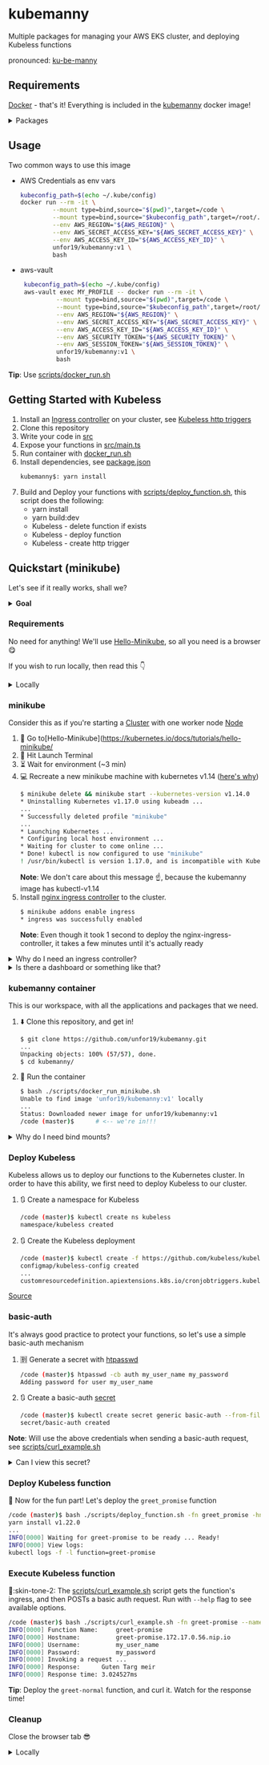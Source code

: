 # kubemanny

Multiple packages for managing your AWS EKS cluster, and deploying Kubeless functions

pronounced: [ku-be-manny](https://translate.google.com/#view=home&op=translate&sl=en&tl=en&text=ku-be-manny)

## Requirements

[Docker](https://docs.docker.com/install/) - that's it! Everything is included in the [kubemanny](https://hub.docker.com/r/unfor19/kubemanny) docker image!

<details><summary>Packages
</summary>
    
<table>
  <tr>
    <th>Package</th>
    <th>Version</th>
  </tr>
  <tr>
    <td>bash</td>
    <td>5.0.11</td>
  </tr>
  <tr>
    <td>git</td>
    <td>2.24.1</td>
  </tr>
  <tr>
    <td>kubeless</td>
    <td>1.0.6-dirty</td>
  </tr>
  <tr>
    <td>NodeJS</td>
    <td>12.16.1</td>
  </tr>
  <tr>
    <td>yarn</td>
    <td>1.22.0</td>
  </tr>
  <tr>
    <td>Python</td>
    <td>3.8.1</td>
  </tr>
  <tr>
    <td>pip</td>
    <td>20.0.2</td>
  </tr>
  <tr>
    <td>kubectl</td>
    <td>1.14.7-eks-1861c5</td>
  </tr>
  <tr>
    <td>eksctl</td>
    <td>GitTag: 0.13.0</td>
  </tr>
  <tr>
    <td>helm</td>
    <td>3.1.1</td>
  </tr>
  <tr>
    <td>terraform</td>
    <td>0.12.21</td>
  </tr>
  <tr>
    <td>aws-cli</td>
    <td>1.18.10</td>
  </tr>
  <tr>
    <td>chamber</td>
    <td>2.7.5</td>
  </tr>
  <tr>
    <td>apache2-utils</td>
    <td>2.4.27-r1</td>
  </tr>
</table>

</details>

## Usage

Two common ways to use this image

-   AWS Credentials as env vars

    ```bash
    kubeconfig_path=$(echo ~/.kube/config)
    docker run --rm -it \
             --mount type=bind,source="$(pwd)",target=/code \
             --mount type=bind,source="$kubeconfig_path",target=/root/.kube/config,readonly \
             --env AWS_REGION="${AWS_REGION}" \
             --env AWS_SECRET_ACCESS_KEY="${AWS_SECRET_ACCESS_KEY}" \
             --env AWS_ACCESS_KEY_ID="${AWS_ACCESS_KEY_ID}" \
             unfor19/kubemanny:v1 \
             bash
    ```

-   aws-vault
    ```bash
     kubeconfig_path=$(echo ~/.kube/config)
     aws-vault exec MY_PROFILE -- docker run --rm -it \
              --mount type=bind,source="$(pwd)",target=/code \
              --mount type=bind,source="$kubeconfig_path",target=/root/.kube/config,readonly \
              --env AWS_REGION="${AWS_REGION}" \
              --env AWS_SECRET_ACCESS_KEY="${AWS_SECRET_ACCESS_KEY}" \
              --env AWS_ACCESS_KEY_ID="${AWS_ACCESS_KEY_ID}" \
              --env AWS_SECURITY_TOKEN="${AWS_SECURITY_TOKEN}" \
              --env AWS_SESSION_TOKEN="${AWS_SESSION_TOKEN}" \
              unfor19/kubemanny:v1 \
              bash
    ```

**Tip**: Use [scripts/docker_run.sh](./scripts/docker_run.sh)

## Getting Started with Kubeless

1. Install an [Ingress controller](https://kubernetes.io/docs/concepts/services-networking/ingress-controllers/) on your cluster, see [Kubeless http triggers](https://kubeless.io/docs/http-triggers/)
1. Clone this repository
1. Write your code in [src](./src)
1. Expose your functions in [src/main.ts](./src/main.ts)
1. Run container with [docker_run.sh](./docker_run.sh)
1. Install dependencies, see [package.json](./package.json)
    ```bash
    kubemanny$: yarn install
    ```
1. Build and Deploy your functions with [scripts/deploy_function.sh](./scripts/deploy_function.sh), this script does the following:
    - yarn install
    - yarn build:dev
    - Kubeless - delete function if exists
    - Kubeless - deploy function
    - Kubeless - create http trigger

## Quickstart (minikube)

Let's see if it really works, shall we?

<details><summary><b>Goal</b>
</summary>

I've created three functions: `greet_normal`, `greet_promise` and `greet_async`, see [src/controller.ts](./src/controller.ts)

In this example, we'll deploy `greet_promise`, a function which replies after 3 seconds with a random greeting message.

</details>

### Requirements

No need for anything! We'll use [Hello-Minikube](https://kubernetes.io/docs/tutorials/hello-minikube/#create-a-minikube-cluster), so all you need is a browser :yum:

If you wish to run locally, then read this :point_down:

<details><summary>Locally
</summary>

1. [Docker](https://docs.docker.com/install/)
1. [VirtualBox](https://www.virtualbox.org/wiki/Downloads)
1. [minikube](https://kubernetes.io/docs/tasks/tools/install-minikube/)
1. Clone this repository

```bash
kubemanny$ minikube start -p kubemanny-cluster --kubernetes-version v1.14.0 --vm-driver=virtualbox --memory 3072mb --disk-size 10240mb

kubemanny$ minikube addons enable ingress -p kubemanny-cluster
```

</details>

### minikube

Consider this as if you're starting a [Cluster](https://kubernetes.io/docs/reference/glossary/?all=true#term-cluster) with one worker node [Node](https://kubernetes.io/docs/concepts/architecture/nodes/)

1. :walking: Go to[Hello-Minikube](https://kubernetes.io/docs/tutorials/hello-minikube/
1. :punch: Hit Launch Terminal
1. :hourglass_flowing_sand: Wait for environment (~3 min)
1. :computer: Recreate a new minikube machine with kubernetes v1.14 ([here's why](https://docs.aws.amazon.com/eks/latest/userguide/update-cluster.html))
    ```bash
    $ minikube delete && minikube start --kubernetes-version v1.14.0
    * Uninstalling Kubernetes v1.17.0 using kubeadm ...
    ...
    * Successfully deleted profile "minikube"
    ...
    * Launching Kubernetes ...
    * Configuring local host environment ...
    * Waiting for cluster to come online ...
    * Done! kubectl is now configured to use "minikube"
    ! /usr/bin/kubectl is version 1.17.0, and is incompatible with Kubernetes 1.14.0. You will need to update /usr/bin/kubectl or use 'minikube kubectl' to connect with this cluster
    ```
    **Note**: We don't care about this message :point_up:, because the kubemanny image has kubectl-v1.14
1. Install [nginx ingress controller](https://kubernetes.github.io/ingress-nginx/how-it-works/) to the cluster.
    ```bash
    $ minikube addons enable ingress
    * ingress was successfully enabled
    ```
    **Note**: Even though it took 1 second to deploy the nginx-ingress-controller, it takes a few minutes until it's actually ready

<details><summary>Why do I need an ingress controller?
</summary>

An [ingress controller](https://kubernetes.io/docs/concepts/services-networking/ingress-controllers/) routes traffic from the outside world, to the releavnt [service](https://kubernetes.io/docs/concepts/services-networking/service/#service-resource) in the cluster.

The routing rules are defined with [ingress](https://kubernetes.io/docs/concepts/services-networking/ingress/#what-is-ingress) resources.

Each Kubeless function has an ingress rule, a service and a [deployment](<[deployment](https://kubernetes.io/docs/concepts/workloads/controllers/deployment/#use-case)>).

You guessed it right, the deployment is our actual Kubeless function ([containerized](https://www.docker.com/resources/what-container)).

##### Process

1. The ingress controller routes traffic to the function according to its hostname (or [path > Expose a function](https://kubeless.io/docs/http-triggers/))
1. Kubeless function **ingress** rule contains the name of the service and its port
1. Kubeless function **service** contains the name of the targeted deployment

    </details>

<details><summary>Is there a dashboard or something like that?
</summary>

Yes there is!

```bash
$ minikube dashboard
```

**Tip**: The nginx-ingress-controller is deployed in the `kube-system` [namespace](https://kubernetes.io/docs/concepts/overview/working-with-objects/namespaces/)

</details>

### kubemanny container

This is our workspace, with all the applications and packages that we need.

1. :arrow_down: Clone this repository, and get in!
    ```bash
    $ git clone https://github.com/unfor19/kubemanny.git
    ...
    Unpacking objects: 100% (57/57), done.
    $ cd kubemanny/
    ```
1. :runner: Run the container

    ```bash
    $ bash ./scripts/docker_run_minikube.sh
    Unable to find image 'unfor19/kubemanny:v1' locally
    ...
    Status: Downloaded newer image for unfor19/kubemanny:v1
    /code (master)$      # <-- we're in!!!
    ```

<details><summary>Why do I need bind mounts?
</summary>

The container uses [bind mounts](https://docs.docker.com/storage/bind-mounts/), so each time you add/create/modify/delete a file within the container, or locally on your machine, it is mirrored both on the Docker container and your local machine.

In order for it to work, we are mounting the following directories:

1. `$HOME/.minikube` (readonly)
1. `$HOME/.kube/config` (readonly)
1. Current working directory (readwrite)

**Tip**: Take a look at the [scripts/docker_run_minikube.sh](./scripts/docker_run_minikube.sh) file

</details>

### Deploy Kubeless

Kubeless allows us to deploy our functions to the Kubernetes cluster. In order to have this ability, we first need to deploy Kubeless to our cluster.

1. :arrows_clockwise: Create a namespace for Kubeless
    ```bash
    /code (master)$ kubectl create ns kubeless
    namespace/kubeless created
    ```
1. :arrows_clockwise: Create the Kubeless deployment
    ```bash
    /code (master)$ kubectl create -f https://github.com/kubeless/kubeless/releases/download/v1.0.6/kubeless-v1.0.6.yaml
    configmap/kubeless-config created
    ...
    customresourcedefinition.apiextensions.k8s.io/cronjobtriggers.kubeless.io created
    ```

[Source](https://kubeless.io/docs/quick-start/)

### basic-auth

It's always good practice to protect your functions, so let's use a simple basic-auth mechanism

1. :u5272: Generate a secret with [htpasswd](https://httpd.apache.org/docs/2.4/programs/htpasswd.html)
    ```bash
    /code (master)$ htpasswd -cb auth my_user_name my_password
    Adding password for user my_user_name
    ```
1. :arrows_clockwise: Create a basic-auth [secret](https://kubernetes.io/docs/concepts/configuration/secret/)
    ```bash
    /code (master)$ kubectl create secret generic basic-auth --from-file=auth
    secret/basic-auth created
    ```

**Note**: Will use the above credentials when sending a basic-auth request, see [scripts/curl_example.sh](./scripts/curl_example.sh)

<details><summary>Can I view this secret?
</summary>

Yes you can! But you'll still need the username and password, when you request to invoke a Kubeless function.

```bash
/code (master)$ echo $(kubectl get secret basic-auth -o=jsonpath='{.data.auth}')
bXlfdXNlcl9uYW1lOiRhcHIxJG5BcjBUbEgvJE1USTBKUlhoaEhlN1R1dm4zSWlYRzEK   # <-- basic-auth secret
```

Let's decode it with base64, and let's view the auth file.

```bash
/code (master)$ echo $(kubectl get secret basic-auth -o=jsonpath='{.data.auth}' | base64 -d)
my_user_name:$apr1$ukcReKFZ$aE./88O0KMWZ2IsqL/xyk.   # <-- decoded

/code (master)$ cat auth
my_user_name:$apr1$ukcReKFZ$aE./88O0KMWZ2IsqL/xyk.   # <-- generated with htpasswd
```

Cool huh? Read more about it here - [htpasswd](https://httpd.apache.org/docs/2.4/programs/htpasswd.html)

**Note**: The file `auth` is ignored in `.gitignore`

</details>

### Deploy Kubeless function

:metal: Now for the fun part! Let's deploy the `greet_promise` function

```bash
/code (master)$ bash ./scripts/deploy_function.sh -fn greet_promise -hn localhost
yarn install v1.22.0
...
INFO[0000] Waiting for greet-promise to be ready ... Ready!
INFO[0000] View logs:
kubectl logs -f -l function=greet-promise
```

### Execute Kubeless function

:crossed_fingers::skin-tone-2: The [scripts/curl_example.sh](./scripts/curl_example.sh) script gets the function's ingress, and then POSTs a basic auth request. Run with `--help` flag to see available options.

```bash
/code (master)$ bash ./scripts/curl_example.sh -fn greet-promise --name meir
INFO[0000] Function Name:     greet-promise
INFO[0000] Hostname:          greet-promise.172.17.0.56.nip.io
INFO[0000] Username:          my_user_name
INFO[0000] Password:          my_password
INFO[0000] Invoking a request ...
INFO[0000] Response:      Guten Targ meir
INFO[0000] Response time: 3.024527ms
```

**Tip**: Deploy the `greet-normal` function, and curl it. Watch for the response time!

### Cleanup

Close the browser tab :sunglasses:

<details><summary>Locally
</summary>

**IMPORTANT**: make sure you're not in the container, otherwise it won't work

Let's delete the minikube profile that we've created

```bash
/code (develop)$ exit
exit
kubemanny$: minikube delete -p kubemanny-cluster
🔥  Deleting "kubemanny-cluster" in virtualbox ...
💔  The "kubemanny-cluster" cluster has been deleted.
🔥  Successfully deleted profile "kubemanny-cluster"
```

</details>
